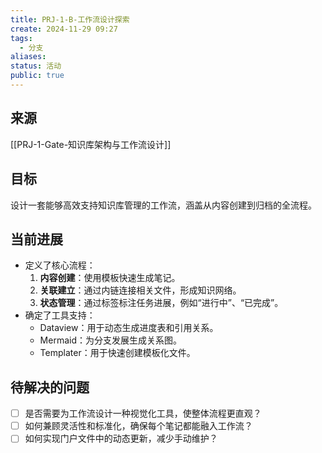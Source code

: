 ```yaml
---
title: PRJ-1-B-工作流设计探索
create: 2024-11-29 09:27
tags:
  - 分支
aliases: 
status: 活动
public: true
---
```

## **来源**

[[PRJ-1-Gate-知识库架构与工作流设计]]

## **目标**

设计一套能够高效支持知识库管理的工作流，涵盖从内容创建到归档的全流程。

## **当前进展**

- 定义了核心流程：
    1. **内容创建**：使用模板快速生成笔记。
    2. **关联建立**：通过内链连接相关文件，形成知识网络。
    3. **状态管理**：通过标签标注任务进展，例如“进行中”、“已完成”。
- 确定了工具支持：
    - Dataview：用于动态生成进度表和引用关系。
    - Mermaid：为分支发展生成关系图。
    - Templater：用于快速创建模板化文件。

## **待解决的问题**

- [ ] 是否需要为工作流设计一种视觉化工具，使整体流程更直观？
- [ ] 如何兼顾灵活性和标准化，确保每个笔记都能融入工作流？
- [ ] 如何实现门户文件中的动态更新，减少手动维护？

